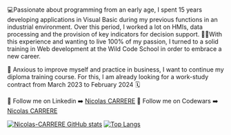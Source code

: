 💻Passionate about programming from an early age, I spent 15 years developing applications in Visual Basic during my previous functions in an industrial environment.
Over this period, I worked a lot on HMIs, data processing and the provision of key indicators for decision support.
👨‍🎓With this experience and wanting to live 100% of my passion, I turned to a solid training in Web development at the Wild Code School in order to embrace a new career.
 
🚀 Anxious to improve myself and practice in business, I want to continue my diploma training course. For this, I am already looking for a work-study contract from March 2023 to February 2024 🗓️

📎 Follow me on Linkedin :arrow_right: [Nicolas CARRERE](www.linkedin.com/in/nicolas-carrère-85855210b)
📎 Follow me on Codewars :arrow_right: [Nicolas CARRERE]([(https://www.codewars.com/users/Nicolas-CARRERE/badges/large)](https://www.codewars.com/users/Nicolas-CARRERE/badges/large))


[![Nicolas-CARRERE GitHub stats](https://github-readme-stats.vercel.app/api?username=Nicolas-CARRERE&show_icons=true&theme=transparent&count_private=true&hide=issues)](https://github.com/Nicolas-CARRERE/github-readme-stats)
[![Top Langs](https://github-readme-stats.vercel.app/api/top-langs/?username=Nicolas-CARRERE&show_icons=true&theme=transparent&layout=compact&count_private=true&card_width=445)](https://github.com/Nicolas-CARRERE/github-readme-stats)




